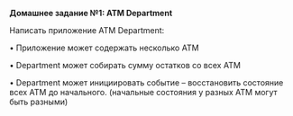 <b>Домашнее задание №1:
ATM Department</b>

Написать приложение ATM Department:

• Приложение может содержать несколько ATM

• Department может собирать сумму остатков со всех ATM

• Department может инициировать событие – восстановить состояние всех ATM до начального.
(начальные состояния у разных ATM могут быть разными)